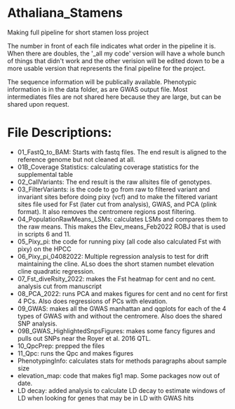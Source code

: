 # Athaliana_Stamens
Making full pipeline for short stamen loss project

The number in front of each file indicates what order in the pipeline it is. When there are doubles, the '_all my code' version will have a whole bunch of things that didn't work and the other verision will be edited down to be a more usable version that represents the final pipeline for the project.

The sequence information will be publically available. Phenotypic information is in the data folder, as are GWAS output file. Most intermediates files are not shared here because they are large, but can be shared upon request.

# File Descriptions:
- 01_FastQ_to_BAM: Starts with fastq files. The end result is aligned to the reference genome but not cleaned at all.
- 01B_Coverage Statistics: calculating coverage statistics for the supplemental table
- 02_CallVariants: The end result is the raw allsites file of genotypes.
- 03_FilterVariants: is the code to go from raw to filtered variant and invariant sites before doing pixy (vcf) and to make the filtered variant sites file used for Fst (later cut from analysis), GWAS, and PCA (plink format). It also removes the centromere regions post filtering.
- 04_PopulationRawMeans_LSMs: calculates LSMs and compares them to the raw means. This makes the Elev_means_Feb2022 ROBJ that is used in scripts 6 and 11.
- 05_Pixy_pi: the code for running pixy (all code also calculated Fst with pixy) on the HPCC
- 06_Pixy_pi_04082022: Multiple regression analysis to test for drift maintaining the cline. ALso does the short stamen numbet elevation cline quadratic regression. 
- 07_Fst_diveRsity_2022: makes the Fst heatmap for cent and no cent. analysis cut from manuscript
- 08_PCA_2022: runs PCA and makes figures for cent and no cent for first 4 PCs. Also does regressions of PCs with elevation.
- 09_GWAS: makes all the GWAS manhattan and qqplots for each of the 4 types of GWAS with and without the centromere. Also does the shared SNP analysis.
- 09B_GWAS_HighlightedSnpsFigures: makes some fancy figures and pulls out SNPs near the Royer et al. 2016 QTL.
- 10_QpcPrep: prepped the files
- 11_Qpc: runs the Qpc and makes figures
- PhenotypingInfo: calculates stats for methods paragraphs about sample size
- elevation_map: code that makes fig1 map. Some packages now out of date.
- LD decay: added analysis to calculate LD decay to estimate windows of LD when looking for genes that may be in LD with GWAS hits
